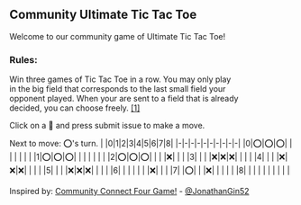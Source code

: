 ## Community Ultimate Tic Tac Toe
Welcome to our community game of Ultimate Tic Tac Toe!

### Rules:
Win three games of Tic Tac Toe in a row. You may only play  
in the big field that corresponds to the last small field your  
opponent played. When your are sent to a field that is already  
decided, you can choose freely. [[1]](https://bejofo.net/ttt)  

Click on a 👾 and press submit issue to make a move.  


Next to move: ⭕️'s turn.
| |0|1|2|3|4|5|6|7|8|
|-|-|-|-|-|-|-|-|-|-|
|0|⭕️|⭕️|⭕️| | | | | | |
|1|⭕️|⭕️|⭕️| | | | | | |
|2|⭕️|⭕️|⭕️| | | |❌| | |
|3| | | |❌|❌|❌| | | |
|4| | | |❌|❌|❌| | | |
|5| | | |❌|❌|❌| | | |
|6| | | | | | |❌| | |
|7| |⭕️| | |❌| | | | |
|8| | | | | | | | | |

Inspired by: [Community Connect Four Game!](https://github.com/JonathanGin52/JonathanGin52/) - [@JonathanGin52](https://github.com/jonathangin52)